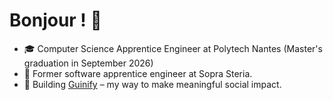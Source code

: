 # Bonjour ! 🤗

- 🎓 Computer Science Apprentice Engineer at Polytech Nantes (Master's graduation in September 2026)
- 💼 Former software apprentice engineer at Sopra Steria.
- 🌟 Building [Guinify](https://github.com/guinify) – my way to make meaningful social impact.
